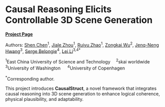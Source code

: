 # Causal Reasoning Elicits Controllable 3D Scene Generation

[**Project Page**](https://causalstruct.github.io/)

Authors: [Shen Chen](https://scholar.google.com/citations?user=IbztFUkAAAAJ&hl=zh-CN)<sup>1</sup>, [Jiale Zhou](https://scholar.google.com/citations?hl=zh-CN&view_op=list_works&gmla=AJsN-F5yGRJxWWcHNRcFDqNfhHQ3QOduf8VZZhrsHCD4jrqBtny5WX5iE2gOKA0CNuEKyxiSIXvI_r7BXW6CI7OXcy0KKNDHDkaOyYowEUuNJl9FvX9DcGQ&user=caYfi18AAAAJ)<sup>1</sup>, [Ruiyu Zhao](https://orcid.org/0000-0001-7209-8041)<sup>1</sup>, [Zongkai Wu](https://scholar.google.com/citations?user=xevH6nEAAAAJ&hl=zh-CN)<sup>2</sup>, [Jenq-Neng Hwang](https://scholar.google.com/citations?user=b365J6kAAAAJ&hl=en&oi=ao)<sup>3</sup>, [Serge Belongie](https://scholar.google.com/citations?user=chD5XxkAAAAJ&hl=en)<sup>4</sup>, [Lei Li](https://scholar.google.com/citations?user=DOyVxx0AAAAJ&)<sup>3,</sup><sup>4</sup><sup>*</sup> 

<sup>1</sup>East China University of Science and Technology &emsp;<sup>2</sup>skai worldwide &emsp; <sup>3</sup>University of Washington &emsp; <sup>4</sup>University of Copenhagen 

[//]: # ()
<sup>*</sup>Corresponding author.



This project introduces **CausalStruct**, a novel framework that integrates causal reasoning into 3D scene generation to enhance logical coherence, physical plausibility, and adaptability.

